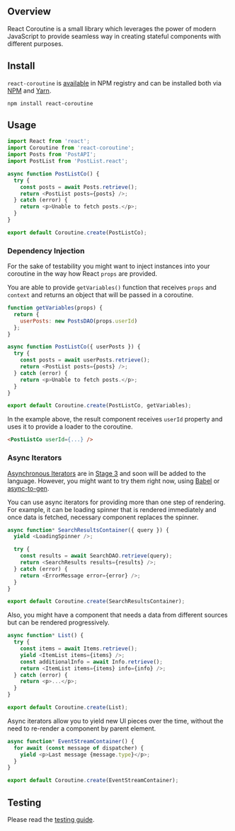 ## Overview

React Coroutine is a small library which leverages the power of modern JavaScript to provide seamless way in creating stateful components with different purposes.

## [](#install)Install

`react-coroutine` is [available](https://www.npmjs.com/package/react-coroutine) in NPM registry and can be installed both via [NPM](https://www.npmjs.com/) and [Yarn](https://yarnpkg.com/).

```
npm install react-coroutine
```

## Usage

```javascript
import React from 'react';
import Coroutine from 'react-coroutine';
import Posts from 'PostAPI';
import PostList from 'PostList.react';

async function PostListCo() {
  try {
    const posts = await Posts.retrieve();
    return <PostList posts={posts} />;
  } catch (error) {
    return <p>Unable to fetch posts.</p>;
  }
}

export default Coroutine.create(PostListCo);
```

### Dependency Injection

For the sake of testability you might want to inject instances into your coroutine in the way how React `props` are provided.

You are able to provide `getVariables()` function that receives `props` and `context` and returns an object that will be passed in a coroutine.

```javascript
function getVariables(props) {
  return {
    userPosts: new PostsDAO(props.userId)
  };
}

async function PostListCo({ userPosts }) {
  try {
    const posts = await userPosts.retrieve();
    return <PostList posts={posts} />;
  } catch (error) {
    return <p>Unable to fetch posts.</p>;
  }
}

export default Coroutine.create(PostListCo, getVariables);
```

In the example above, the result component receives `userId` property and uses it to provide a loader to the coroutine.

```html
<PostListCo userId={...} />
```

### Async Iterators

[Asynchronous Iterators](https://github.com/tc39/proposal-async-iteration) are in [Stage 3](https://github.com/tc39/proposals) and soon will be added to the language. However, you might want to try them right now, using [Babel](https://babeljs.io/) or [async-to-gen](https://github.com/leebyron/async-to-gen).

You can use async iterators for providing more than one step of rendering. For example, it can be loading spinner that is rendered immediately and once data is fetched, necessary component replaces the spinner.

```javascript
async function* SearchResultsContainer({ query }) {
  yield <LoadingSpinner />;

  try {
    const results = await SearchDAO.retrieve(query);
    return <SearchResults results={results} />;
  } catch (error) {
    return <ErrorMessage error={error} />;
  }
}

export default Coroutine.create(SearchResultsContainer);
```

Also, you might have a component that needs a data from different sources but can be rendered progressively.

```javascript
async function* List() {
  try {
    const items = await Items.retrieve();
    yield <ItemList items={items} />;
    const additionalInfo = await Info.retrieve();
    return <ItemList items={items} info={info} />;
  } catch (error) {
    return <p>...</p>;
  }
}

export default Coroutine.create(List);
```

Async iterators allow you to yield new UI pieces over the time, without the need to re-render a component by parent element.

```javascript
async function* EventStreamContainer() {
  for await (const message of dispatcher) {
    yield <p>Last message {message.type}</p>;
  }
}

export default Coroutine.create(EventStreamContainer);
```

## Testing

Please read the [testing guide](./Testing.md).
